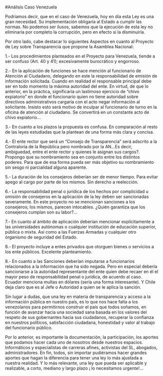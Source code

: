 #Análisis Caso Venezuela

Podríamos decir, que en el caso de Venezuela, hoy en día esta Ley es una gran necesidad. Su implementación obligaría al Estado a cumplir las normas. No podemos ser ilusos, sabemos que la ejecución de esta ley no eliminaría por completo la corrupción, pero en efecto si la disminuiría.

Por otro lado, cabe destacar lo siguientes Aspectos en cuanto al Proyecto de Ley sobre Transparencia que propone la Asamblea Nacional:

1.- Los procedimientos planteados en el Proyecto para Venezuela, tiende  a ser confuso (Art. 40 y 41); excesivamente burocrático y engorroso.

2.- En la aplicación de funciones se hace mención al funcionario de Atención al Ciudadano, delegando en este la responsabilidad de emisión de información solicitada. Cuando en realidad el responsable principal debe ser en todo momento la máxima autoridad del ente. En virtud, de que lo anterior, en la práctica, significaría un lastimoso ejercicio de “chivo expiatorio” en donde el funcionario quien no tiene autoridad sobre directivos administrativos cargaría con el acto negar información al solicitante. Insisto esto será motivo de inculpar al funcionario de turno en la oficina de atención al ciudadano. Se convertirá en un constante acto de chivo expiatorio…

3.- En cuanto a los plazos la propuesta es confusa. En comparación al resto de las leyes estudiadas que la plantean de una forma más clara y concisa.

4.- El ente rector que será un  “Consejo de Transparencia” será adscrito a la Contraloría de la República pero nombrado por la AN…Es decir, ambiguedad, entre el ente rector y quienes le asignan sus cargos?. Propongo que su nombramiento sea en conjunto entre los distintos poderes. Para que de esa forma pueda ser más objetivo su nombramiento sin sesgo ni parcialidad alguna aparente.

5.- La duración de los consejeros deberían ser de menor tiempo. Para evitar apego al cargo por parte de los mismos. Sin derecho a reelección.

6.- La responsabilidad penal o jurídica de los hechos por complicidad u omisión de consejeros en la aplicación de la ley deben ser sancionadas severamente. En este proyecto no se mencionan sanciones a los consejeros; los mismos, parecen intocables. ¿Quién garantiza que los consejeros cumplan son su labor?…

7.- En cuanto al ámbito de aplicación deberían mencionar explícitamente a las universidades autónomas o cualquier institución de educación superior, pública o mixta. Así como a las Fuerzas Armadas y cualquier otro órganismo de seguridad del Estado.

8.- El proyecto incluye a entes privados que otorguen bienes o servicios a los ente públicos. Excelente planteamiento.

8.- En cuanto a las Sanciones deberían imputarse a funcionarios relacionados a la información que ha sido negada. Pero en especial debería sancionarse a la autoridad representante del ente quien debe recaer en él el mayor peso de responsabilidad penal o jurídica, de acuerdo al caso. Ecuador menciona multas en dólares (sería una forma interesante). Y Chile deja claro que es al Jefe o Autoridad a quien se le aplica la sanción.

Sin lugar a dudas, que una ley en materia de transparencia y acceso a la información pública en nuestro país, es lo que nos hace falta a los venezolanos para permitirnos construir el país que todos soñamos, en función de avanzar hacia una sociedad sana basada en los valores del respeto de sus gobernantes hacia sus ciudadanos, recuperar la confianza en nuestros políticos, satisfacción ciudadana, honestidad y valor al trabajo del funcionario público.

Por lo anterior, es importante la documentación, la participación, los aportes que podamos hacer cada uno de nosotros desde nuestros espacios. Informáticos y especialistas de carreras afines, activistas del SL, abogados, administradores. En fin, todos, sin importar pudiéramos hacer grandes aportes que hagan la diferencia para tener una ley lo más ajustada a nuestra realidad. Y lo más relevante, una ley que pueda ser aplicable y realizable, a corto, mediano y largo plazo ¡ lo necesitamos urgente!…
